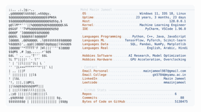 <picture>
  <source srcset="https://raw.githubusercontent.com/mmazinjameel/mmazinjameel/main/dark_mode.svg?v=1740715932" media="(prefers-color-scheme: dark)">
  <img src="https://raw.githubusercontent.com/mmazinjameel/mmazinjameel/main/light_mode.svg?v=1740715932">
</picture>
